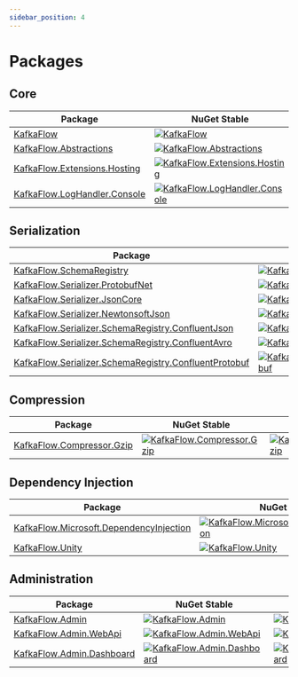 ```yaml
---
sidebar_position: 4
---
```


# Packages

## Core

| Package                                                                                      | NuGet Stable                                                                                                                                                     | Downloads                                                                                                                                                         |
| -------------------------------------------------------------------------------------------- | ---------------------------------------------------------------------------------------------------------------------------------------------------------------- | ----------------------------------------------------------------------------------------------------------------------------------------------------------------- |
| [KafkaFlow](https://www.nuget.org/packages/KafkaFlow/)                                       | [![KafkaFlow](https://img.shields.io/nuget/v/KafkaFlow.svg)](https://www.nuget.org/packages/KafkaFlow/)                                                          | [![KafkaFlow](https://img.shields.io/nuget/dt/KafkaFlow.svg)](https://www.nuget.org/packages/KafkaFlow/)                                                          |
| [KafkaFlow.Abstractions](https://www.nuget.org/packages/KafkaFlow.Abstractions/)             | [![KafkaFlow.Abstractions](https://img.shields.io/nuget/v/KafkaFlow.Abstractions.svg)](https://www.nuget.org/packages/KafkaFlow.Abstractions/)                   | [![KafkaFlow](https://img.shields.io/nuget/dt/KafkaFlow.Abstractions.svg)](https://www.nuget.org/packages/KafkaFlow.Abstractions/)                                |
| [KafkaFlow.Extensions.Hosting](https://www.nuget.org/packages/KafkaFlow.Extensions.Hosting/) | [![KafkaFlow.Extensions.Hosting](https://img.shields.io/nuget/v/KafkaFlow.Extensions.Hosting.svg)](https://www.nuget.org/packages/KafkaFlow.Extensions.Hosting/) | [![KafkaFlow](https://img.shields.io/nuget/dt/KafkaFlow.Extensions.Hosting.svg)](https://www.nuget.org/packages/KafkaFlow.Extensions.Hosting/)                    |
| [KafkaFlow.LogHandler.Console](https://www.nuget.org/packages/KafkaFlow.LogHandler.Console/) | [![KafkaFlow.LogHandler.Console](https://img.shields.io/nuget/v/KafkaFlow.LogHandler.Console.svg)](https://www.nuget.org/packages/KafkaFlow.LogHandler.Console/) | [![KafkaFlow.LogHandler.Console](https://img.shields.io/nuget/dt/KafkaFlow.LogHandler.Console.svg)](https://www.nuget.org/packages/KafkaFlow.LogHandler.Console/) |

## Serialization

| Package                                                                                                                                        | NuGet Stable                                                                                                                                                                                                                                | Downloads                                                                                                                                                                                                                                    |
| ---------------------------------------------------------------------------------------------------------------------------------------------- | ------------------------------------------------------------------------------------------------------------------------------------------------------------------------------------------------------------------------------------------- | -------------------------------------------------------------------------------------------------------------------------------------------------------------------------------------------------------------------------------------------- |
| [KafkaFlow.SchemaRegistry](https://www.nuget.org/packages/KafkaFlow.SchemaRegistry/)                                                           | [![KafkaFlow.SchemaRegistry](https://img.shields.io/nuget/v/KafkaFlow.SchemaRegistry.svg)](https://www.nuget.org/packages/KafkaFlow.SchemaRegistry/)                                                                                        | [![KafkaFlow.SchemaRegistry](https://img.shields.io/nuget/dt/KafkaFlow.SchemaRegistry.svg)](https://www.nuget.org/packages/KafkaFlow.SchemaRegistry/)                                                                                        |
| [KafkaFlow.Serializer.ProtobufNet](https://www.nuget.org/packages/KafkaFlow.Serializer.ProtobufNet/)                                           | [![KafkaFlow.Serializer.ProtobufNet](https://img.shields.io/nuget/v/KafkaFlow.Serializer.ProtobufNet.svg)](https://www.nuget.org/packages/KafkaFlow.Serializer.ProtobufNet/)                                                                | [![KafkaFlow.Serializer.ProtobufNet](https://img.shields.io/nuget/dt/KafkaFlow.Serializer.ProtobufNet.svg)](https://www.nuget.org/packages/KafkaFlow.Serializer.ProtobufNet/)                                                                |
| [KafkaFlow.Serializer.JsonCore](https://www.nuget.org/packages/KafkaFlow.Serializer.JsonCore/)                                                 | [![KafkaFlow.Serializer.JsonCore](https://img.shields.io/nuget/v/KafkaFlow.Serializer.JsonCore.svg)](https://www.nuget.org/packages/KafkaFlow.Serializer.JsonCore/)                                                                         | [![KafkaFlow.Serializer.JsonCore](https://img.shields.io/nuget/dt/KafkaFlow.Serializer.JsonCore.svg)](https://www.nuget.org/packages/KafkaFlow.Serializer.JsonCore/)                                                                         |
| [KafkaFlow.Serializer.NewtonsoftJson](https://www.nuget.org/packages/KafkaFlow.Serializer.NewtonsoftJson/)                                     | [![KafkaFlow.Serializer.NewtonsoftJson](https://img.shields.io/nuget/v/KafkaFlow.Serializer.NewtonsoftJson.svg)](https://www.nuget.org/packages/KafkaFlow.Serializer.NewtonsoftJson/)                                                       | [![KafkaFlow.Serializer.NewtonsoftJson](https://img.shields.io/nuget/dt/KafkaFlow.Serializer.NewtonsoftJson.svg)](https://www.nuget.org/packages/KafkaFlow.Serializer.NewtonsoftJson/)                                                       |
| [KafkaFlow.Serializer.SchemaRegistry.ConfluentJson](https://www.nuget.org/packages/KafkaFlow.Serializer.SchemaRegistry.ConfluentJson/)         | [![KafkaFlow.Serializer.SchemaRegistry.ConfluentJson](https://img.shields.io/nuget/v/KafkaFlow.Serializer.SchemaRegistry.ConfluentJson.svg)](https://www.nuget.org/packages/KafkaFlow.Serializer.SchemaRegistry.ConfluentJson/)             | [![KafkaFlow.Serializer.SchemaRegistry.ConfluentJson](https://img.shields.io/nuget/dt/KafkaFlow.Serializer.SchemaRegistry.ConfluentJson.svg)](https://www.nuget.org/packages/KafkaFlow.Serializer.SchemaRegistry.ConfluentJson/)             |
| [KafkaFlow.Serializer.SchemaRegistry.ConfluentAvro](https://www.nuget.org/packages/KafkaFlow.Serializer.SchemaRegistry.ConfluentAvro/)         | [![KafkaFlow.Serializer.SchemaRegistry.ConfluentAvro](https://img.shields.io/nuget/v/KafkaFlow.Serializer.SchemaRegistry.ConfluentAvro.svg)](https://www.nuget.org/packages/KafkaFlow.Serializer.SchemaRegistry.ConfluentAvro/)             | [![KafkaFlow.Serializer.SchemaRegistry.ConfluentAvro](https://img.shields.io/nuget/dt/KafkaFlow.Serializer.SchemaRegistry.ConfluentAvro.svg)](https://www.nuget.org/packages/KafkaFlow.Serializer.SchemaRegistry.ConfluentAvro/)             |
| [KafkaFlow.Serializer.SchemaRegistry.ConfluentProtobuf](https://www.nuget.org/packages/KafkaFlow.Serializer.SchemaRegistry.ConfluentProtobuf/) | [![KafkaFlow.Serializer.SchemaRegistry.ConfluentProtobuf](https://img.shields.io/nuget/v/KafkaFlow.Serializer.SchemaRegistry.ConfluentProtobuf.svg)](https://www.nuget.org/packages/KafkaFlow.Serializer.SchemaRegistry.ConfluentProtobuf/) | [![KafkaFlow.Serializer.SchemaRegistry.ConfluentProtobuf](https://img.shields.io/nuget/dt/KafkaFlow.Serializer.SchemaRegistry.ConfluentProtobuf.svg)](https://www.nuget.org/packages/KafkaFlow.Serializer.SchemaRegistry.ConfluentProtobuf/) |

## Compression

| Package                                                                                | NuGet Stable                                                                                                                                            | Downloads                                                                                                                                                |
| -------------------------------------------------------------------------------------- | ------------------------------------------------------------------------------------------------------------------------------------------------------- | -------------------------------------------------------------------------------------------------------------------------------------------------------- |
| [KafkaFlow.Compressor.Gzip](https://www.nuget.org/packages/KafkaFlow.Compressor.Gzip/) | [![KafkaFlow.Compressor.Gzip](https://img.shields.io/nuget/v/KafkaFlow.Compressor.Gzip.svg)](https://www.nuget.org/packages/KafkaFlow.Compressor.Gzip/) | [![KafkaFlow.Compressor.Gzip](https://img.shields.io/nuget/dt/KafkaFlow.Compressor.Gzip.svg)](https://www.nuget.org/packages/KafkaFlow.Compressor.Gzip/) |





## Dependency Injection

| Package                                                                                                            | NuGet Stable                                                                                                                                                                                      | Downloads                                                                                                                                                                                          |
| ------------------------------------------------------------------------------------------------------------------ | ------------------------------------------------------------------------------------------------------------------------------------------------------------------------------------------------- | -------------------------------------------------------------------------------------------------------------------------------------------------------------------------------------------------- |
| [KafkaFlow.Microsoft.DependencyInjection](https://www.nuget.org/packages/KafkaFlow.Microsoft.DependencyInjection/) | [![KafkaFlow.Microsoft.DependencyInjection](https://img.shields.io/nuget/v/KafkaFlow.Microsoft.DependencyInjection.svg)](https://www.nuget.org/packages/KafkaFlow.Microsoft.DependencyInjection/) | [![KafkaFlow.Microsoft.DependencyInjection](https://img.shields.io/nuget/dt/KafkaFlow.Microsoft.DependencyInjection.svg)](https://www.nuget.org/packages/KafkaFlow.Microsoft.DependencyInjection/) |
| [KafkaFlow.Unity](https://www.nuget.org/packages/KafkaFlow.Unity/)                                                 | [![KafkaFlow.Unity](https://img.shields.io/nuget/v/KafkaFlow.Unity.svg)](https://www.nuget.org/packages/KafkaFlow.Unity/)                                                                         | [![KafkaFlow.Unity](https://img.shields.io/nuget/dt/KafkaFlow.Unity.svg)](https://www.nuget.org/packages/KafkaFlow.Unity/)                                                                         |

## Administration

| Package                                                                                | NuGet Stable                                                                                                                                            | Downloads                                                                                                                                                |
| -------------------------------------------------------------------------------------- | ------------------------------------------------------------------------------------------------------------------------------------------------------- | -------------------------------------------------------------------------------------------------------------------------------------------------------- |
| [KafkaFlow.Admin](https://www.nuget.org/packages/KafkaFlow.Admin/)                     | [![KafkaFlow.Admin](https://img.shields.io/nuget/v/KafkaFlow.Admin.svg)](https://www.nuget.org/packages/KafkaFlow.Admin/)                               | [![KafkaFlow.Admin](https://img.shields.io/nuget/dt/KafkaFlow.Admin.svg)](https://www.nuget.org/packages/KafkaFlow.Admin/)                               |
| [KafkaFlow.Admin.WebApi](https://www.nuget.org/packages/KafkaFlow.Admin.WebApi/)       | [![KafkaFlow.Admin.WebApi](https://img.shields.io/nuget/v/KafkaFlow.Admin.WebApi.svg)](https://www.nuget.org/packages/KafkaFlow.Admin.WebApi/)          | [![KafkaFlow.Admin.WebApi](https://img.shields.io/nuget/dt/KafkaFlow.Admin.WebApi.svg)](https://www.nuget.org/packages/KafkaFlow.Admin.WebApi/)          |
| [KafkaFlow.Admin.Dashboard](https://www.nuget.org/packages/KafkaFlow.Admin.Dashboard/) | [![KafkaFlow.Admin.Dashboard](https://img.shields.io/nuget/v/KafkaFlow.Admin.Dashboard.svg)](https://www.nuget.org/packages/KafkaFlow.Admin.Dashboard/) | [![KafkaFlow.Admin.Dashboard](https://img.shields.io/nuget/dt/KafkaFlow.Admin.Dashboard.svg)](https://www.nuget.org/packages/KafkaFlow.Admin.Dashboard/) |